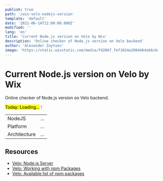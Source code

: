```yaml
---
publish: true
path: '/wix-velo-nodejs-version'
template: 'default'
date: '2021-06-14T12:00:00.000Z'
modified: ''
lang: 'en'
title: 'Current Node.js version on Velo by Wix'
description: 'Online checker of Node.js version on Velo backend'
author: 'Alexander Zaytsev'
image: 'https://static.wixstatic.com/media/fd206f_fef1024a2084464ab6c6aca7a168d6ce~mv2.png'
---
```


# Current Node.js version on Velo by Wix

Online checker of Node.js version on Velo backend.

<mark>Today: <time id="ts">Loading...</time></mark>
<output id="error" style="color:red">!</output>

<table id="table">
  <tbody>
    <tr>
      <td>NodeJS</td>
      <td id="version">...</td>
    </tr>
    <tr>
      <td>Platform</td>
      <td id="platform">...</td>
    </tr>
    <tr>
      <td>Architecture</td>
      <td id="arch">...</td>
    </tr>
  </tbody>
</table>

<script>
((d) => {
  const h = (selector, props) => {
    return Object.assign(d.querySelector(selector), props);
  };

  const resolve = (data) => {
    const date = new Date(data.ts);

    h('#error').remove();

    h('#ts', {
      title: date.toLocaleString([], {
        weekday: 'long',
        year: 'numeric',
        month: 'long',
        day: 'numeric',
      }),
      textContent: date.toLocaleString([], {
        year: 'numeric',
        month: 'numeric',
        day: 'numeric',
      }),
      dateTime: date.toISOString(),
    });

    h('#version', { textContent: data.version });
    h('#arch', { textContent: data.arch });
    h('#platform', { textContent: data.platform });
  };

  const reject = (error) => {
    h('#error', { textContent: String(error) });
  };

  fetch('https://shoonia.wixsite.com/blog/_functions/nodejs_version', {
    mode: 'cors',
    cache: 'no-cache',
    credentials: 'omit',
    referrerPolicy: 'no-referrer',
  })
    .then((response) => {
      if (response.ok) {
        return response.json();
      }

      return Promise.reject(new Error(response.statusText));
    })
    .then(resolve)
    .catch(reject);
})(document);
</script>

## Resources

- [Velo: Node.js Server](https://www.wix.com/velo/feature/node.js-server)
- [Velo: Working with npm Packages](https://support.wix.com/en/article/velo-working-with-npm-packages)
- [Velo: Available list of npm packages](https://www.wix.com/velo/npm-modules)
